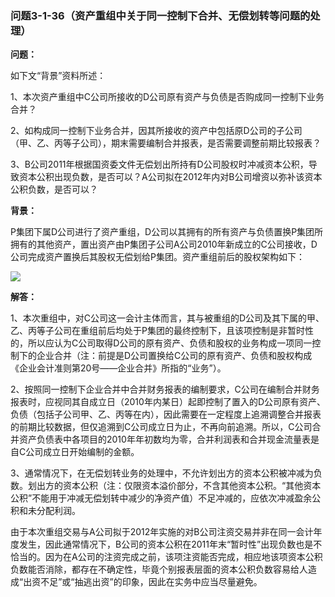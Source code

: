 ### 问题3-1-36（资产重组中关于同一控制下合并、无偿划转等问题的处理）

**问题：**

如下文“背景”资料所述：

1、本次资产重组中C公司所接收的D公司原有资产与负债是否购成同一控制下业务合并？

2、如构成同一控制下业务合并，因其所接收的资产中包括原D公司的子公司（甲、乙、丙等子公司），期末需要编制合并报表，是否需要调整前期比较报表？

3、B公司2011年根据国资委文件无偿划出所持有D公司股权时冲减资本公积，导致资本公积出现负数，是否可以？A公司拟在2012年内对B公司增资以弥补该资本公积负数，是否可以？

**背景：**

P集团下属D公司进行了资产重组，D公司以其拥有的所有资产与负债置换P集团所拥有的其他资产，置出资产由P集团子公司A公司2010年新成立的C公司接收，D公司完成资产置换后其股权无偿划给P集团。资产重组前后的股权架构如下：

**![](media/ef7a5c26ac6d99d5d6f179ba19979457.wmf)**

**解答：**

1、本次重组中，对C公司这一会计主体而言，其与被重组的D公司及其下属的甲、乙、丙等子公司在重组前后均处于P集团的最终控制下，且该项控制是非暂时性的，所以应认为C公司取得D公司的原有资产、负债和股权的业务构成一项同一控制下的企业合并（注：前提是D公司置换给C公司的原有资产、负债和股权构成《企业会计准则第20号——企业合并》所指的“业务”）。

2、按照同一控制下企业合并中合并财务报表的编制要求，C公司在编制合并财务报表时，应视同其自成立日（2010年内某日）起即控制了置入的D公司原有资产、负债（包括子公司甲、乙、丙等在内），因此需要在一定程度上追溯调整合并报表的前期比较数据，但仅追溯到C公司成立日为止，不再向前追溯。所以，C公司合并资产负债表中各项目的2010年年初数均为零，合并利润表和合并现金流量表是自C公司成立日开始编制的金额。

3、通常情况下，在无偿划转业务的处理中，不允许划出方的资本公积被冲减为负数。划出方的资本公积（注：仅限资本溢价部分，不含其他资本公积。“其他资本公积”不能用于冲减无偿划转中减少的净资产值）不足冲减的，应依次冲减盈余公积和未分配利润。

由于本次重组交易与A公司拟于2012年实施的对B公司注资交易并非在同一会计年度发生，因此通常情况下，B公司的资本公积在2011年末“暂时性”出现负数也是不恰当的。因为在A公司的注资完成之前，该项注资能否完成，相应地该项资本公积负数能否消除，都存在不确定性，毕竟个别报表层面的资本公积负数容易给人造成“出资不足”或“抽逃出资”的印象，因此在实务中应当尽量避免。